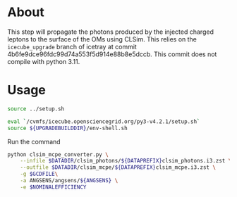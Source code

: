 # About

This step will propagate the photons produced by the injected charged leptons to the surface of the OMs using CLSim.
This relies on the `icecube_upgrade` branch of icetray at commit 4b6fe9dce96fdc99d74a553f5d914e88b8e5dccb.
This commit does not compile with python 3.11.

# Usage

```bash
source ../setup.sh
```

```bash
eval `/cvmfs/icecube.opensciencegrid.org/py3-v4.2.1/setup.sh`
source ${UPGRADEBUILDDIR}/env-shell.sh
```

Run the command

```bash
python clsim_mcpe_converter.py \
    --infile $DATADIR/clsim_photons/${DATAPREFIX}clsim_photons.i3.zst \
    --outfile $DATADIR/clsim_mcpe/${DATAPREFIX}clsim_mcpe.i3.zst \
    -g $GCDFILE\
    -a ANGSENS/angsens/${ANGSENS} \
    -e $NOMINALEFFICIENCY
```
